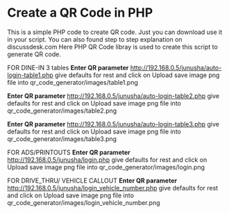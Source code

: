 # Create a QR Code in PHP
This is a simple PHP code to create QR code. Just you can download use it in your script. You can also found step to step explanation on discussdesk.com
Here PHP QR Code libray is used to create this script to generate QR code.

FOR DINE-IN 3 tables 
**Enter QR parameter**
http://192.168.0.5/junusha/auto-login-table1.php
give defaults for rest and click on Upload
save image png file into qr_code_generator/images/table1.png

**Enter QR parameter**
http://192.168.0.5/junusha/auto-login-table2.php
give defaults for rest and click on Upload
save image png file into qr_code_generator/images/table2.png

**Enter QR parameter**
http://192.168.0.5/junusha/auto-login-table3.php
give defaults for rest and click on Upload
save image png file into qr_code_generator/images/table3.png

FOR ADS/PRINTOUTS
**Enter QR parameter**
http://192.168.0.5/junusha/login.php
give defaults for rest and click on Upload
save image png file into qr_code_generator/images/login.png

FOR DRIVE_THRU/ VEHICLE CALLOUT
**Enter QR parameter**
http://192.168.0.5/junusha/login_vehicle_number.php
give defaults for rest and click on Upload
save image png file into qr_code_generator/images/login_vehicle_number.png